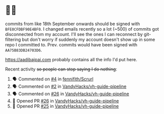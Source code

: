 # 👋🏻
<!--
**aadibajpai/aadibajpai** is a ✨ _special_ ✨ repository because its `README.md` (this file) appears on your GitHub profile.
-->
commits from like 18th September onwards should be signed with `BFE0CFDBF90E4BF0`. I changed emails recently so a lot (~500) of commits got disconnected from my account. I'll see the ones I can reconnect by git-filtering but don't worry if suddenly my account doesn't show up in some repo I committed to. Prev. commits would have been signed with `AA75B83DB24703D6`.

https://aadibajpai.com probably contains all the info I'd put here.

Recent activity ~~so people can stop saying I do nothing~~:
<!--START_SECTION:activity-->
1. 🗣 Commented on [#4](https://github.com/fennifith/Scrurl/issues/4) in [fennifith/Scrurl](https://github.com/fennifith/Scrurl)
2. 🗣 Commented on [#2](https://github.com/VandyHacks/vh-guide-pipeline/issues/2) in [VandyHacks/vh-guide-pipeline](https://github.com/VandyHacks/vh-guide-pipeline)
3. 🗣 Commented on [#26](https://github.com/VandyHacks/vh-guide-pipeline/issues/26) in [VandyHacks/vh-guide-pipeline](https://github.com/VandyHacks/vh-guide-pipeline)
4. 💪 Opened PR [#26](https://github.com/VandyHacks/vh-guide-pipeline/pull/26) in [VandyHacks/vh-guide-pipeline](https://github.com/VandyHacks/vh-guide-pipeline)
5. 💪 Opened PR [#25](https://github.com/VandyHacks/vh-guide-pipeline/pull/25) in [VandyHacks/vh-guide-pipeline](https://github.com/VandyHacks/vh-guide-pipeline)
<!--END_SECTION:activity-->
